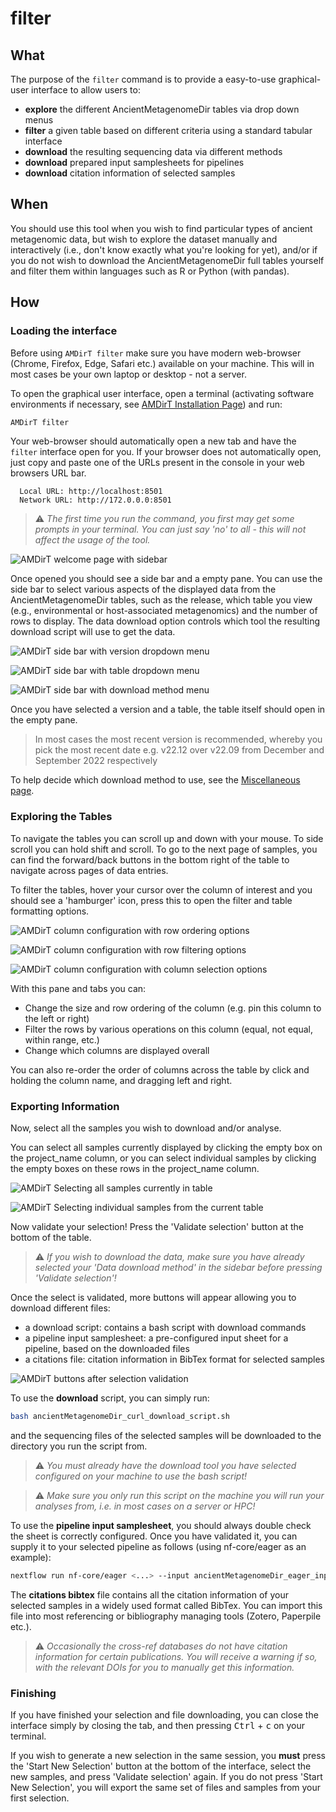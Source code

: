 # filter

## What

The purpose of the `filter` command is to provide a easy-to-use graphical-user interface to allow users to:

- **explore** the different AncientMetagenomeDir tables via drop down menus
- **filter** a given table based on different criteria using a standard tabular interface
- **download** the resulting sequencing data via different methods
- **download** prepared input samplesheets for pipelines
- **download** citation information of selected samples

## When

You should use this tool when you wish to find particular types of ancient metagenomic data, but wish to explore the dataset manually and interactively (i.e., don't know exactly what you're looking for yet), and/or if you do not wish to download the AncientMetagenomeDir full tables yourself and filter them within languages such as R or Python (with pandas).

## How

### Loading the interface

Before using `AMDirT filter` make sure you have modern web-browser (Chrome, Firefox, Edge, Safari etc.) available on your machine. This will in most cases be your own laptop or desktop - not a server.

To open the graphical user interface, open a terminal (activating software environments if necessary, see [AMDirT Installation Page](https://github.com/SPAAM-community/AMDirT/)) and run:

```bash
AMDirT filter
```

Your web-browser should automatically open a new tab and have the `filter` interface open for you. If your browser does not automatically open, just copy and paste one of the URLs present in the console in your web browsers URL bar.

```text
  Local URL: http://localhost:8501
  Network URL: http://172.0.0.0:8501
```

> ⚠️ _The first time you run the command, you first may get some prompts in your terminal. You can just say 'no' to all - this will not affect the usage of the tool._

![AMDirT welcome page with sidebar](images/amdirt-filter-welcome.png)

Once opened you should see a side bar and a empty pane. You can use the side bar to select various aspects of the displayed data from the AncientMetagenomeDir tables, such as the release, which table you view (e.g., environmental or host-associated metagenomics) and the number of rows to display. The data download option controls which tool the resulting download script will use to get the data.

![AMDirT side bar with version dropdown menu](images/amdirt-filter-version-select.png)

![AMDirT side bar with table dropdown menu](images/amdirt-filter-table-select.png)

![AMDirT side bar with download method menu](images/amdirt-filter-downloadmethod-select.png)

Once you have selected a version and a table, the table itself should open in the empty pane.

> In most cases the most recent version is recommended, whereby you pick the most recent date e.g. v22.12 over v22.09 from December and September 2022 respectively

To help decide which download method to use, see the [Miscellaneous page](miscellaneous.md).

### Exploring the Tables

To navigate the tables you can scroll up and down with your mouse. To side scroll you can hold shift and scroll. To go to the next page of samples, you can find the forward/back buttons in the bottom right of the table to navigate across pages of data entries.

To filter the tables, hover your cursor over the column of interest and you should see a 'hamburger' icon, press this to open the filter and table formatting options.

![AMDirT column configuration with row ordering options](images/amdirt-filter-column-order.png)

![AMDirT column configuration with row filtering options](images/amdirt-filter-column-filter.png)

![AMDirT column configuration with column selection options](images/amdirt-filter-column-select.png)

With this pane and tabs you can:

- Change the size and row ordering of the column (e.g. pin this column to the left or right)
- Filter the rows by various operations on this column (equal, not equal, within range, etc.)
- Change which columns are displayed overall

You can also re-order the order of columns across the table by click and holding the column name, and dragging left and right.

### Exporting Information

Now, select all the samples you wish to download and/or analyse.

You can select all samples currently displayed by clicking the empty box on the project_name column, or you can select individual samples by clicking the empty boxes on these rows in the project_name column.

![AMDirT Selecting all samples currently in table](images/amdirt-filter-select-all.png)

![AMDirT Selecting individual samples from the current table](images/amdirt-filter-select-single-samples.png)

Now validate your selection! Press the 'Validate selection' button at the bottom of the table.

> ⚠️ _If you wish to download the data, make sure you have already selected your 'Data download method' in the sidebar before pressing 'Validate selection'!_

Once the select is validated, more buttons will appear allowing you to download different files:

- a download script: contains a bash script with download commands
- a pipeline input samplesheet: a pre-configured input sheet for a pipeline, based on the downloaded files
- a citations file: citation information in BibTex format for selected samples

![AMDirT buttons after selection validation](images/amdirt-filter-validate-buttons.png)

To use the **download** script, you can simply run:

```bash
bash ancientMetagenomeDir_curl_download_script.sh
```

and the sequencing files of the selected samples will be downloaded to the directory you run the script from.

> ⚠️ _You must already have the download tool you have selected configured on your machine to use the bash script!_

> ⚠️ _Make sure you only run this script on the machine you will run your analyses from, i.e. in most cases on a server or HPC!_

To use the **pipeline input samplesheet**, you should always double check the sheet is correctly configured. Once you have validated it, you can supply it to your selected pipeline as follows (using nf-core/eager as an example):

```bash
nextflow run nf-core/eager <...> --input ancientMetagenomeDir_eager_input.csv
```

The **citations bibtex** file contains all the citation information of your selected samples in a widely used format called BibTex. You can import this file into most referencing or bibliography managing tools (Zotero, Paperpile etc.).

> ⚠️ _Occasionally the cross-ref databases do not have citation information for certain publications. You will receive a warning if so, with the relevant DOIs for you to manually get this information._

### Finishing

If you have finished your selection and file downloading, you can close the interface simply by closing the tab, and then pressing <kbd>Ctrl</kbd> + <kbd>c</kbd> on your terminal.

If you wish to generate a new selection in the same session, you **must** press the 'Start New Selection' button at the bottom of the interface, select the new samples, and press 'Validate selection' again. If you do not press 'Start New Selection', you will export the same set of files and samples from your first selection.
